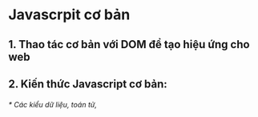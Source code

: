 # Javascrpit cơ bản
##  1. Thao tác cơ bản với DOM để tạo hiệu ứng cho web
##  2. Kiến thức Javascript cơ bản: 
######    *  Các kiểu dữ liệu, toán tử, 